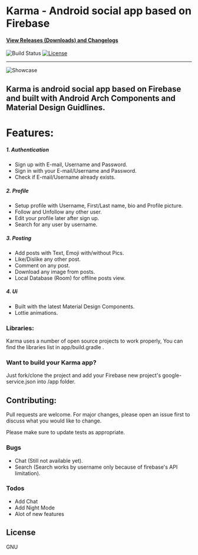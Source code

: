 # Karma - Android social app based on Firebase

#### [View Releases (Downloads) and Changelogs](https://github.com/YahiaAngelo/Karma/releases)

![Build Status](https://travis-ci.com/YahiaAngelo/ProjectKarma.svg?token=yFduMLnycQ4NCCzJTete&branch=master)
[![License](https://img.shields.io/badge/license-GNU-blue.svg)](https://www.gnu.org/licenses/)

---

![Showcase](https://firebasestorage.googleapis.com/v0/b/angelo-karma.appspot.com/o/Karma%2Fkarma-screenshots.png?alt=media&token=eb563e2c-5583-4253-b883-3a21f2045b90)

## Karma is android social app based on Firebase and built with Android Arch Components and Material Design Guidlines.

# Features:

##### 1. Authentication
* Sign up with E-mail, Username and Password.
* Sign in with your E-mail/Username and Password.
* Check if E-mail/Username already exists.

##### 2. Profile
* Setup profile with Username, First/Last name, bio and Profile picture.
* Follow and Unfollow any other user.
* Edit your profile later after sign up.
* Search for any user by username.

##### 3. Posting
* Add posts with Text, Emoji with/without Pics.
* Like/Dislike any other post.
* Comment on any post.
* Download any image from posts.
* Local Database (Room) for offilne posts view.

##### 4. Ui
* Built with the latest Material Design Components.
* Lottie animations.

### Libraries:

Karma uses a number of open source projects to work properly, You can find the libraries list in app/build.gradle .

### Want to build your Karma app?

Just fork/clone the project and add your Firebase new project's google-service.json into /app folder.

## Contributing:
Pull requests are welcome. For major changes, please open an issue first to discuss what you would like to change.

Please make sure to update tests as appropriate.

### Bugs
- Chat (Still not available yet).
- Search (Search works by username only because of firebase's API limitation).

### Todos

 - Add Chat 
 - Add Night Mode
 - Alot of new features

License
----

GNU

